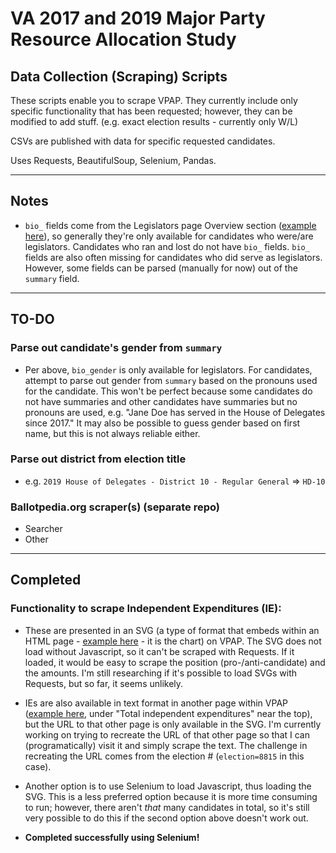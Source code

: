 # VA 2017 and 2019 Major Party Resource Allocation Study

## Data Collection (Scraping) Scripts

These scripts enable you to scrape VPAP. They currently include only specific functionality that has been requested; however, they can be modified to add stuff. (e.g. exact election results - currently only W/L)

CSVs are published with data for specific requested candidates.

Uses Requests, BeautifulSoup, Selenium, Pandas.

***

## Notes

* `bio_` fields come from the Legislators page Overview section ([example here](https://www.vpap.org/legislators/289576-wendy-gooditis/)), so generally they're only available for candidates who were/are legislators. Candidates who ran and lost do not have `bio_` fields. `bio_` fields are also often missing for candidates who did serve as legislators. However, some fields can be parsed (manually for now) out of the `summary` field.

***

## TO-DO

### Parse out candidate's gender from `summary`

* Per above, `bio_gender` is only available for legislators. For candidates, attempt to parse out gender from `summary` based on the pronouns used for the candidate. This won't be perfect because some candidates do not have summaries and other candidates have summaries but no pronouns are used, e.g. "Jane Doe has served in the House of Delegates since 2017." It may also be possible to guess gender based on first name, but this is not always reliable either.

### Parse out district from election title

* e.g. `2019 House of Delegates - District 10 - Regular General` => `HD-10`

### Ballotpedia.org scraper(s) (separate repo)

* Searcher
* Other

***

## Completed

### Functionality to scrape Independent Expenditures (IE):

* These are presented in an SVG (a type of format that embeds within an HTML page - [example here](https://www.vpap.org/offices/house-of-delegates-13/elections/?year_and_type=2017regular) - it is the chart) on VPAP. The SVG does not load without Javascript, so it can't be scraped with Requests. If it loaded, it would be easy to scrape the position (pro-/anti-candidate) and the amounts. I'm still researching if it's possible to load SVGs with Requests, but so far, it seems unlikely.

* IEs are also available in text format in another page within VPAP ([example here](https://www.vpap.org/candidates/5663/indexpenditures/spenders/?election=8815&candidate=5663&position=support), under "Total independent expenditures" near the top), but the URL to that other page is only available in the SVG. I'm currently working on trying to recreate the URL of that other page so that I can (programatically) visit it and simply scrape the text. The challenge in recreating the URL comes from the election # (`election=8815` in this case).

* Another option is to use Selenium to load Javascript, thus loading the SVG. This is a less preferred option because it is more time consuming to run; however, there aren't *that* many candidates in total, so it's still very possible to do this if the second option above doesn't work out.

* **Completed successfully using Selenium!**

